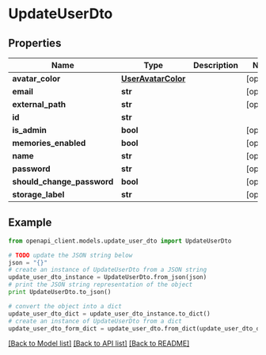 # UpdateUserDto


## Properties
Name | Type | Description | Notes
------------ | ------------- | ------------- | -------------
**avatar_color** | [**UserAvatarColor**](UserAvatarColor.md) |  | [optional] 
**email** | **str** |  | [optional] 
**external_path** | **str** |  | [optional] 
**id** | **str** |  | 
**is_admin** | **bool** |  | [optional] 
**memories_enabled** | **bool** |  | [optional] 
**name** | **str** |  | [optional] 
**password** | **str** |  | [optional] 
**should_change_password** | **bool** |  | [optional] 
**storage_label** | **str** |  | [optional] 

## Example

```python
from openapi_client.models.update_user_dto import UpdateUserDto

# TODO update the JSON string below
json = "{}"
# create an instance of UpdateUserDto from a JSON string
update_user_dto_instance = UpdateUserDto.from_json(json)
# print the JSON string representation of the object
print UpdateUserDto.to_json()

# convert the object into a dict
update_user_dto_dict = update_user_dto_instance.to_dict()
# create an instance of UpdateUserDto from a dict
update_user_dto_form_dict = update_user_dto.from_dict(update_user_dto_dict)
```
[[Back to Model list]](../README.md#documentation-for-models) [[Back to API list]](../README.md#documentation-for-api-endpoints) [[Back to README]](../README.md)


